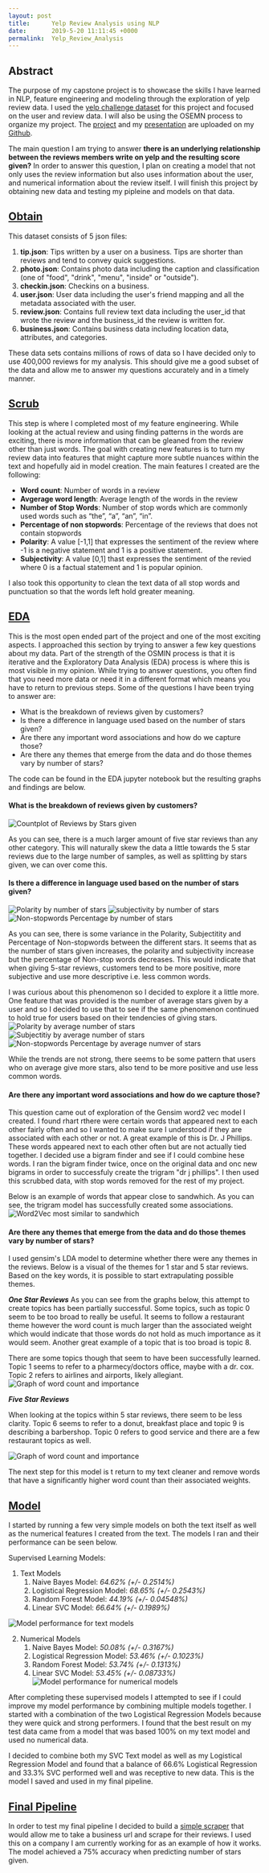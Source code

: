 ```yaml
---
layout: post
title:      Yelp Review Analysis using NLP
date:       2019-5-20 11:11:45 +0000
permalink:  Yelp_Review_Analysis
---
```


## Abstract

The purpose of my capstone project is to showcase the skills I have learned in NLP, feature engineering and modeling through the exploration of yelp review data. I used the [yelp challenge dataset](https://www.yelp.com/dataset/challenge) for this project and focused on the user and review data. I will also be using the OSEMN process to organize my project. The [project](https://github.com/Jbrancazio/Yelp_Business_Analysis) and my [presentation](https://github.com/Jbrancazio/Yelp_Business_Analysis/blob/master/Capstone_Presentation.pdf) are uploaded on my [Github](https://github.com/Jbrancazio). 

The main question I am trying to answer **there is an underlying relationship between the reviews members write on yelp and the resulting score given?** In order to answer this question, I plan on creating a model that not only uses the review information but also uses information about the user, and numerical information about the review itself. I will finish this project by obtaining new data and testing my pipleine and models on that data. 

## [Obtain](https://github.com/Jbrancazio/Yelp_Business_Analysis/blob/master/Obtain.ipynb)

This dataset consists of 5 json files:

1. **tip.json**: Tips written by a user on a business. Tips are shorter than reviews and tend to convey quick suggestions.
2. **photo.json**: Contains photo data including the caption and classification (one of "food", "drink", "menu", "inside" or "outside").
3. **checkin.json**: Checkins on a business.
4. **user.json**: User data including the user's friend mapping and all the metadata associated with the user.
5. **review.json**: Contains full review text data including the user_id that wrote the review and the business_id the review is written for.
6. **business.json**: Contains business data including location data, attributes, and categories.

These data sets contains millions of rows of data so I have decided only to use 400,000 reviews for my analysis. This should give me a good subset of the data and allow me to answer my questions accurately and in a timely manner. 

## [Scrub](https://github.com/Jbrancazio/Yelp_Business_Analysis/blob/master/Scrub.ipynb)

This step is where I completed most of my feature engineering. While looking at the actual review and using finding patterns in the words are exciting, there is more information that can be gleaned from the review other than just words. The goal with creating new features is to turn my review data into features that might capture more subtle nuances within the text and hopefully aid in model creation.  The main features I created are the following:

- **Word count**: Number of words in a review
- **Avgerage word length**: Average length of the words in the review
- **Number of Stop Words**: Number of stop words which are commonly used words such as “the”, “a”, “an”, “in”.
- **Percentage of non stopwords**: Percentage of the reviews that does not contain stopwords
- **Polarity**: A value [-1,1] that expresses the sentiment of the review where -1 is a negative statement and 1 is a positive statement.
- **Subjectivity**: A value [0,1] thast expresses the sentiment of the revied where 0 is a factual statement and 1 is popular opinion.

I also took this opportunity to clean the text data of all stop words and punctuation so that the words left hold greater meaning.


## [EDA](https://github.com/Jbrancazio/Yelp_Business_Analysis/blob/master/EDA.ipynb)

This is the most open ended part of the project and one of the most exciting aspects. I approached this section by trying to answer a few key questions about my data. Part of the strength of the OSMIN process is that it is iterative and the Exploratory Data Analysis (EDA) process is where this is most visible in my opinion. While trying to answer questions, you often find that you need more data or need it in a different format which means you have to return to previous steps. Some of the questions I have been trying to answer are:

- What is the breakdown of reviews given by customers?
- Is there a difference in language used based on the number of stars given? 
- Are there any important word associations and how do we capture those?
- Are there any themes that emerge from the data and do those themes vary by number of stars?

The code can be found in the EDA jupyter notebook but the resulting graphs and findings are below. 

#### What is the breakdown of reviews given by customers?
![Countplot of Reviews by Stars given](https://github.com/Jbrancazio/Yelp_Business_Analysis/blob/master/images/Yelp/number_of_reviews.png)

As you can see, there is a much larger amount of five star reviews than any other category. This will naturally skew the data a little towards the 5 star reviews due to the large number of samples, as well as splitting by stars given, we can over come this. 

#### Is there a difference in language used based on the number of stars given? 
![Polarity by number of stars](https://github.com/Jbrancazio/Yelp_Business_Analysis/blob/master/images/Yelp/FE_violinplot_polarity.png)
![subjectivity by number of stars](https://github.com/Jbrancazio/Yelp_Business_Analysis/blob/master/images/Yelp/FE_violinplot_subjectivity.png)
![Non-stopwords Percentage by number of stars](https://github.com/Jbrancazio/Yelp_Business_Analysis/blob/master/images/Yelp/FE_violinplot_non_stop_percent.png)

As you can see, there is some variance in the Polarity, Subjectitity and Percentage of Non-stopwords between the different stars. It seems that as the number of stars given increases, the polarity and subjectivity increase but the percentage of Non-stop words decreases.  This would indicate that when giving 5-star reviews, customers tend to be more positive, more subjective and use more descriptive i.e. less common words. 

I was curious about this phenomenon so I decided to explore it a little more. One feature that was provided is the number of average stars given by a user and so I decided to use that to see if the same phenomenon continued to hold true for users based on their tendencies of giving stars. 
<br>
![Polarity by average number of stars](https://github.com/Jbrancazio/Yelp_Business_Analysis/blob/master/images/Yelp/Average_stars_scatterplot_polarity.png)![Subjectitiy by average number of stars](https://github.com/Jbrancazio/Yelp_Business_Analysis/blob/master/images/Yelp/Average_stars_scatterplot_subjectivity.png)
![Non-stopwords Percentage by average numver of stars](https://github.com/Jbrancazio/Yelp_Business_Analysis/blob/master/images/Yelp/Average_stars_scatterplot_non_stop_percent.png)

While the trends are not strong, there seems to be some pattern that users who on average give more stars, also tend to be more positive and use less common words. 

#### Are there any important word associations and how do we capture those?

This question came out of exploration of the Gensim word2 vec model I created. I found rhart rthere were certain words that appeared next to each other fairly often and so I wanted to make sure I understood if they are associated with each other or not. A great example of this is Dr. J Phillips. These words appeared next to each other often but are not actually tied together. I decided use a bigram finder and see if I could combine hese words. I ran the bigram finder twice, once on the original data and onc new bigrams in order to successfuly create the trigram "dr j phillips". I then used this scrubbed data, with stop words removed for the rest of my project. 

Below is an example of words that appear close to sandwhich. As you can see, the trigram model has successfully created some associations.
<br>
![Word2Vec most similar to sandwhich](https://github.com/Jbrancazio/Yelp_Business_Analysis/blob/master/images/Yelp/sandwhich.png)


#### Are there any themes that emerge from the data and do those themes vary by number of stars?

I used gensim's LDA model to determine whether there were any themes in the reviews. Below is a visual of the themes for 1 star and 5 star reviews. Based on the key words, it is possible to start extrapulating possible themes.

***One Star Reviews***
As you can see from the graphs below, this attempt to create topics has been partially successful. Some topics, such as topic 0 seem to be too broad to really be useful. It seems to follow a restaurant theme however the word count is much larger than the associated weight which would indicate that those words do not hold as much importance as it would seem. Another great example of a topic that is too broad is topic 8.

There are some topics though that seem to have been successfully learned. Topic 1 seems to refer to a pharmecy/doctors office, maybe with a dr. cox. Topic 2 refers to airlines and airports, likely allegiant. 
![Graph of word count and importance](https://github.com/Jbrancazio/Yelp_Business_Analysis/blob/master/images/Yelp/yelp_keyword_graph.png)

***Five Star Reviews***

When looking at the topics within 5 star reviews, there seem to be less clarity. Topic 6 seems to refer to a donut, breakfast place and topic 9 is describing a barbershop. Topic 0 refers to good service and there are a few restaurant topics as well. 

![Graph of word count and importance](https://github.com/Jbrancazio/Yelp_Business_Analysis/blob/master/images/Yelp/yelp_keyword_graph_5star.png)

The next step for this model is t return to my text cleaner and remove words that have a significantly higher word count than their associated weights.


## [Model](https://github.com/Jbrancazio/Yelp_Business_Analysis/blob/master/model.ipynb)

I started by running a few very simple models on both the text itself as well as the numerical features I created from the text. The models I ran and their performance can be seen below. 

Supervised Learning Models:
1. Text Models
    1. Naive Bayes Model: *64.62% (+/- 0.2514%)*
    2. Logistical Regression Model: *68.65% (+/- 0.2543%)*
    3. Random Forest Model: *44.19% (+/- 0.04548%)*
    4. Linear SVC Model: *66.64% (+/- 0.1989%)*
    
![Model performance for text models](https://github.com/Jbrancazio/Yelp_Business_Analysis/blob/master/images/Yelp/MP_Text.png)

2. Numerical Models
    1. Naive Bayes Model: *50.08% (+/- 0.3167%)*
    2. Logistical Regression Model: *53.46% (+/- 0.1023%)*
    3. Random Forest Model: *53.74% (+/- 0.1313%)*
    4. Linear SVC Model: *53.45% (+/- 0.08733%)*
![Model performance for numerical models](https://github.com/Jbrancazio/Yelp_Business_Analysis/blob/master/images/Yelp/MP_Num.png)
    
After completing these supervised models I attempted to see if I could improve my model performance by combining multiple models together. I started with a combination of the two Logistical Regression Models because they were quick and strong performers. I found that the best result on my test data came from a model that was based 100% on my text model and used no numerical data. 
 
I decided to combine both my SVC Text model as well as my Logistical Regression Model and found that a balance of 66.6% Logistical Regression and 33.3% SVC performed well and was receptive to new data. This is the model I saved and used in my final pipeline. 

## [Final Pipeline](https://github.com/Jbrancazio/Yelp_Business_Analysis/blob/master/final_pipeline.ipynb)

In order to test my final pipeline I decided to build a [simple scraper](https://github.com/Jbrancazio/Yelp_Business_Analysis/blob/master/Yelp_Scraper.ipynb) that would allow me to take a business url and scrape for their reviews. I used this on a company I am currently working for as an example of how it works. The model achieved a 75% accuracy when predicting number of stars given.
